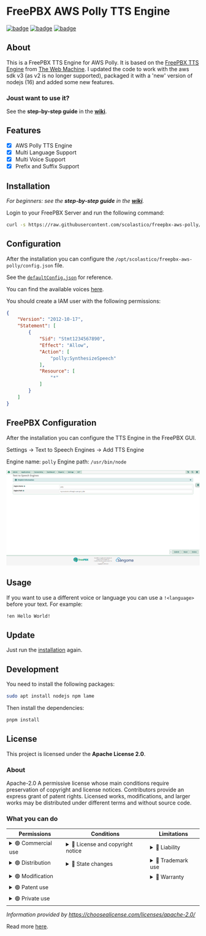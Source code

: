 # FreePBX AWS Polly TTS Engine
[![badge](https://img.shields.io/badge/license-Apache--2.0-orange)](https://github.com/scolastico/freepbx-aws-polly/blob/main/LICENSE)
[![badge](https://img.shields.io/github/languages/code-size/scolastico/freepbx-aws-polly)](https://github.com/scolastico/freepbx-aws-polly/graphs/contributors)
[![badge](https://img.shields.io/github/issues/scolastico/freepbx-aws-polly)](https://github.com/scolastico/freepbx-aws-polly/issues)

## About
This is a FreePBX TTS Engine for AWS Polly. It is based on the
[FreePBX TTS Engine](https://www.thewebmachine.net/wiki/freepbx-general/installing-aws-polly-tts-better-picotts-alternative) from [The Web Machine](https://www.thewebmachine.net/).
I updated the code to work with the aws sdk v3 (as v2 is no
longer supported), packaged it with a 'new' version of nodejs
(16) and added some new features.

### Joust want to use it?
See the **step-by-step guide** in the **[wiki](https://github.com/scolastico/freepbx-aws-polly/wiki)**.

## Features
- [x] AWS Polly TTS Engine
- [x] Multi Language Support
- [x] Multi Voice Support
- [x] Prefix and Suffix Support

## Installation
*For beginners: see the **step-by-step guide** in the **[wiki](https://github.com/scolastico/freepbx-aws-polly/wiki)**.*

Login to your FreePBX Server and run the following command:
```bash
curl -s https://raw.githubusercontent.com/scolastico/freepbx-aws-polly/main/install.sh | bash
```

## Configuration
After the installation you can configure the
`/opt/scolastico/freepbx-aws-polly/config.json` file.

See the [`defaultConfig.json`](./src/defaultConfig.json) for reference.

You can find the available voices [here](https://docs.aws.amazon.com/polly/latest/dg/voicelist.html).

You should create a IAM user with the following
permissions:
```json
{
    "Version": "2012-10-17",
    "Statement": [
        {
            "Sid": "Stmt1234567890",
            "Effect": "Allow",
            "Action": [
                "polly:SynthesizeSpeech"
            ],
            "Resource": [
                "*"
            ]
        }
    ]
}
```

## FreePBX Configuration
After the installation you can configure the TTS Engine
in the FreePBX GUI.

Settings -> Text to Speech Engines -> Add TTS Engine

Engine name: `polly`
Engine path: `/usr/bin/node`

![Installation Image](.github/assets/tts-config.png)

## Usage
If you want to use a different voice or language you can use a `!<language>`
before your text. For example:
```bash
!en Hello World!
```

## Update
Just run the [installation](#installation) again.

## Development
You need to install the following packages:
```bash
sudo apt install nodejs npm lame
```

Then install the dependencies:
```bash
pnpm install
```

## License
This project is licensed under the **Apache License 2.0**.

### About
Apache-2.0
A permissive license whose main conditions require preservation
of copyright and license notices. Contributors provide an express
grant of patent rights. Licensed works, modifications, and larger
works may be distributed under different terms and without source
code.

### What you can do
| Permissions                                                                                                                       | Conditions                                                                                                                                                   | Limitations                                                                                                                                                                                                                      |
|-----------------------------------------------------------------------------------------------------------------------------------|--------------------------------------------------------------------------------------------------------------------------------------------------------------|----------------------------------------------------------------------------------------------------------------------------------------------------------------------------------------------------------------------------------|
| <details><summary>🟢 Commercial use</summary>The licensed material and derivatives may be used for commercial purposes.</details> | <details><summary>🔵 License and copyright notice</summary>A copy of the license and copyright notice must be included with the licensed material.</details> | <details><summary>🔴 Liability</summary>This license includes a limitation of liability.</details>                                                                                                                               |
| <details><summary>🟢 Distribution</summary>The licensed material may be distributed.</details>                                    | <details><summary>🔵 State changes</summary>Changes made to the licensed material must be documented.</details>                                              | <details><summary>🔴 Trademark use</summary>This license explicitly states that it does NOT grant trademark rights, even though licenses without such a statement probably do not grant any implicit trademark rights.</details> |
| <details><summary>🟢 Modification</summary>The licensed material may be modified.</details>                                       |                                                                                                                                                              | <details><summary>🔴 Warranty</summary>This license explicitly states that it does NOT provide any warranty.</details>                                                                                                           |
| <details><summary>🟢 Patent use</summary>This license provides an express grant of patent rights from contributors.</details>     |                                                                                                                                                              |                                                                                                                                                                                                                                  |
| <details><summary>🟢 Private use</summary>The licensed material may be used and modified in private.</details>                    |                                                                                                                                                              |                                                                                                                                                                                                                                  |

*Information provided by https://choosealicense.com/licenses/apache-2.0/*

Read more [here](https://github.com/scolastico/freepbx-aws-polly/blob/main/LICENSE).
